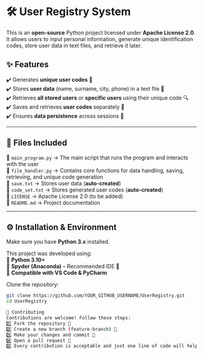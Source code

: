 # 🛠️ User Registry System

This is an **open-source** Python project licensed under **Apache License 2.0**.  
It allows users to input personal information, generate unique identification codes, store user data in text files, and retrieve it later.  

## ✨ Features  
✔️ Generates **unique user codes** 🔢  
✔️ Stores **user data** (name, surname, city, phone) in a text file 📄  
✔️ Retrieves **all stored users** or **specific users** using their unique code 🔍  
✔️ Saves and retrieves **user codes** separately 🔑  
✔️ Ensures **data persistence** across sessions 💾  

---

## 📂 Files Included  
📜 `main_program.py` → The main script that runs the program and interacts with the user  
📜 `file_handler.py` → Contains core functions for data handling, saving, retrieving, and unique code generation  
📂 `save.txt` → Stores user data (**auto-created**)  
📂 `code_set.txt` → Stores generated user codes (**auto-created**)  
📜 `LICENSE` → Apache License 2.0 (to be added)  
📜 `README.md` → Project documentation  

---

## ⚙️ Installation & Environment  
Make sure you have **Python 3.x** installed.  

This project was developed using:  
🔹 **Python 3.10+**  
🔹 **Spyder (Anaconda)** – Recommended IDE 🐍  
🔹 **Compatible with VS Code & PyCharm**  

Clone the repository:  

```sh
git clone https://github.com/YOUR_GITHUB_USERNAME/UserRegistry.git
cd UserRegistry

🤝 Contributing
Contributions are welcome! Follow these steps:
1️⃣ Fork the repository 🍴
2️⃣ Create a new branch (feature-branch) 🌿
3️⃣ Make your changes and commit 💾
4️⃣ Open a pull request 🚀
5️⃣ Every contribution is acceptable and just one line of code will help me and my code to be better 🔝

